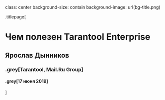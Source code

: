 class: center
background-size: contain
background-image: url(bg-title.png)

.titlepage[
# Чем полезен Tarantool Enterprise

## Ярослав Дынников
<!-- <br> -->

### .grey[Tarantool, Mail<span>.</span>Ru Group]
#### .grey[17 июня 2019]
]

<!-- ---
## Тезисы

- ТЕ - коммерческий проект, появился в прошлом году.
- Кластер
- - Нужен, чтобы шардировать было удобно.
- - Вшард - давний, стандартный инструмент шардирования.
- - Вшард управляется программно, lua и таблицы.
- - Кластер добавляет концепции "распределенная конфигурация".
- - Главное в конфиге это топология кластера: репликасеты и инстансы.
- - Как инстанс инициалзирует себя, биндинд порт, ходит по гостям.
- - Протокол SWIM для обещения инстансов и мониторинга здоровья.
- - Изгнание инстансов или временное отключение (WIP)?
- Framework и соглашения.
- - "Роль", какие роли на каком репликасете. Разница с докером.
- - - Пример про "Stateless узлы" с бизнес логикой и "storage" узлы.
- - Рукоятки роли и Lifecycle.
- - Примеры использования ролей (на размноженных слайдах).
- - У кластера есть апи для обновления конфигурации по частям.
- - - HTTP API для работы с конфигурацией.
- - - Роли могут пользоваться конфигурацией при накате конфига.
- - Кластер дает API чтобы одна роль могла вызвать другую
- - - Пример, зачем роли могут вызывать друг друга.
- - Весь код для кластера должен запускаться из одной кодовой базе.

- - рокспека с зависимостями.
- - tarantoolapp pack
- - - Деплоится на сервер одним файлом.
- - - оффлайн репозиторий роксов
- - для деплоя рутовые права не нужны.
- Коннекторы к разным базам - оракл, и др.
- Статически собранный тарантул
- веб морда
- - апи можно дергать также через веб морду
- - В веб-морде кластера есть авторизация
- - space-explorer

 -->

<!--

Я развиваю ТТЕЕ.
Тарантул энтерпрайз - это коммерческий проект, который появился в прошлом году.

Наша команда состоит из двух частей - кора и солюшен.
Кора развивает опенсорсную версию, а солюшены разрабатывают проекты под заказчиков.
Мы накопили много опыта, и обобщили его в энтерпрайзной версии.
Я предположу что все знакомы с опенсорсной версией, и расскажу, чем коммерческая от неё отличается.
Тарантул энтерпрайз объединяет несколько полезных для разработчика штук.

Первая полезная штука в тарантул энтерпрайз - это кластер.

Мы не устаём повторять, что Тарантул - это база данных и аппликейшн сервер в одном флаконе.
Это конечно здорово, но даже для небольших проектов одного флакона часто не хватает.
Встаёт вопрос. Как заставить несколько тарантулов работать сообща.
Ответ на этот вопрос - кластер.

В основе кластера лежит другой модуль - вшард.
Это опенсорсный модуль, не энтерпрайз.
И здесь мне придётся немного отклониться от темы и рассказать немного про сам вшард.
Вшард позволяет сделать базу данных распределённой.

Вшард управляется программно при помощи луашных таблиц.
Вот представьте, у нас есть два шарда. половина данных на одном сторадже, половина на другом.
И рядом стоит роутер, который знает, где что лежит.
И представьте, вам нужно добавить пару стораджей.
Для этого нужно подредактировать конфигурационные файлы, стартануть новые инстансы,
и потом обновить конфиг на всех старых.
Желательно делать это на лету, без перезапуска, чтобы не было даунтайма.
Конфиги на всех инстансах были одинаковыми, иначе вся распределённая систма будет работать с сюрпризами.

Понятно, что никто не захочет заниматься этим вручную, поэтому в ход идут скрипты.
И здесь нам на помощь приходит кластер.
Кластер управляет конфигурацией вшарда сам.
Для этого в кластере вводится понятие "распределённая конфигурация".
По сути это простой ямль файлик, копия которого хранится на каждом инстансе.

Давайте посмотрим на конфигурацию подробнее.
Самое главное в конфиге - это топология.
Кластер состоит из инстансов. Один инстанс - это один запущенный процесс тарантула.
Инстансы сгруппированы по репликасетам.
Все инстансы в одном репликасете реплицируют данные между собой.

В каждом репликасете есть один инстанс лидер.
Обычно это тот инстанс, на который идёт запись.

Кластер внимательно следит, чтобы на всех инстансах конфиг был одинаковым.
Мы очень не хотим, чтобы инстансы потерялись.
Конфиг обновляется дфухфазным коммитом на всех инстансах сразу,
так что если один из инстансов ушёл оффлайн, то конфиг попросту не применится и конфиг не разъедется.

Как раз на этот случай кластер умеет следить за здоровьем инстансов.
Для мониторинга используется протокол SWIM,
о котором сегодня утром рассказывал Влад Шпилевой.
Инстансы периодически пингуют друг друга,
и в случае проблем начинают распространять слухи о том, что один из них приболел.

При необходимости тот инстанс который остался в живых может взять лидерство на себя.

Пора перейти к следующей большой теме -
как кластер помогает разрабатывать приложения.
Мы уже поговорили про вшард и распределённую конфигурацию.
Теперь надо придумать, куда впихнуть бизнес логику.

Мы когда обсуждали проекты и архитектуру в какой-то момент заметили,
что очань часто обсуждение скатывается до обсуждения работы сервисов.
Давайте я приведу конкретный пример чтобы всем было проще.
Нам приходят данные. Мы их обрабатывам и сохраняем в базу, а раз в сутки строим отчет.
Вот и получается - нам нужен компонент, который обрабатывает данные,
хранением займётся вшард, и ещё один компонент должен выполнять задачи по расписанию.

Так родилась концепция "ролей". Роль - это луашный модуль, консолидирующий кусочек логики.
Вшард-роутер и вшард сторадж это тоже роли.
Информация о том, где какая роль должна быть включена, хранится в распределённом конфиге.
В этом примере у меня получилось три инстанса. В проде наверняка будет больше шардов, плюс репликация.

Но что, если это всё излишне? Что, если мы хотим продемонстрировать функциональность или прогнать тесты?
Тоже ничего страшного, все роли можно проинициализировать на одном инстансе, и вообще
у вас кластер будет из одной ноды состоять.

Давайте тепрь поговорим про жизненный цикл роли.
Управление ролью происходит при помощи четырёх колбеков. Кластер дёргает их сам.

Когда роль включается - кластер дёргает функцию инит.
Роль препроцессора может инициализировать своё личное хттп апи.
Роль стораджа создаст спейсы и зарегает хранимки.

Роли могут пользоваться информацией из распределённой конфигурации. Так тоже можно.
Например, наш абстракный шедулер может хранить там свой расписание.
За применение конфигурации отвечают функции validate_config и apply_config.
Они вызываются каждый раз, когда изменяется конфигурация.
Добавили инстанс - считается. Поменяли список ролей - apply config.

Ну и четвертый пункт на случай если роль при выключении хочет подчистить за собой
результаты жизнедеятельности - функция стоп.
Тот же шедулер из примера может останавливать таймеры или что он там использует.

Ладно, с жизненным циклом разобрались.
Что ещё полезного можно делать с ролями?
У ролей есть RPC. Это нужно чтобы роли могли взаимодействовать.
Он работает через старый добрый нетбокс, зато упрощает поиск необходимого инстанса.
Например та же апишная роль из примера может дёргать шедулер напрямую.

Чем-то это напоминает микросервисы и контейнеры в докере, но есть ряд отличий.
Во-первых, мы не деплоим роли по-отдельности. Все роли являются частю одного проекта,
и даже выключенные роли присутствуют на всех инстансах.
Во-вторых, на одном инстансе тарантула роль либо включена, либо выключена.
Мы не можем поступить как с докером, сказать "эй докер, задеплой мне 10 копий шедулера где-нибудь".

В-третьих, я вот всё говорю про отдельные инстансы, но если речь зайдёт о репликасетах, то
роль должна включаться на всех инстансах в репликасете.
Ну потому что невозможно себе представить что у двух близняшек в одном репликасете были бы разные роли.



Про кластер и роли я рассказал, но до гипотетического прода ещё остаётся несколько шагов.
Итак, мы проговорили архитектуру гипотетического приложения с двумя ролями,
теперь посмотрим как воплотить её в жизнь и донести до прода.
В ТЕ имеется такая утилита тарантулапп - она помогает работать с проектами.

Первая её функция - это бутстрап проекта.
Вы запускаете tarantoolapp create и получаете готовый гит репозиторий с черновиком проекта.
Там есть наброски роли, инит скрипт, рокспека в которую можно вписать зависимости, и еще немного всякого по мелочи.

Второй раз тарантул апп пригодится когда дело дойдёт для деплоя.
Как я уже сказал, весь кластер должен деплоиться из одной кодовой базы.
Тарантулапп поможет упаковать весь проект в один артефакт, который можно отгрузить на сервер и запустить.

В архив попадут все файлы проекта, все зависимости, ну и конечно сам тарантул.
Примечательно то, что в энтерпрайзной версии тарантул собран статически,
так на сервере вообще не нужно заботиться о зависимостях и окружении.
Просто копируете рпмку, устанавливаете и запускаете при помощи системд. Системдшные юниты также генерируются при упаковке рпм.
Для установки рпм потребуются рутовые права на сервере, а с ним как показывает опыт бывают проблемы.
Но даже если рутовых прав нет, тарантулапп может запаковать таргз архив, и уж с ним точно никаких проблем не возникнет.

Ну вот, на этом почти всё.
Мне осталось упомянуть, что в энтерпрайзной версии есть коннекторы к разным другим базам.

 -->